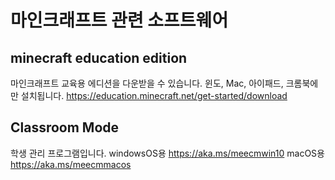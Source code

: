 # 마인크래프트 관련 소프트웨어


## minecraft education edition

마인크래프트 교육용 에디션을 다운받을 수 있습니다. 윈도, Mac, 아이패드, 크롬북에만 설치됩니다.
https://education.minecraft.net/get-started/download


## Classroom Mode

학생 관리 프로그램입니다.
windowsOS용 https://aka.ms/meecmwin10
macOS용 https://aka.ms/meecmmacos

